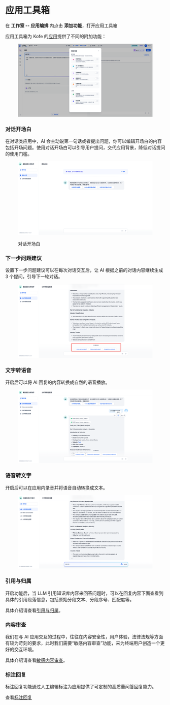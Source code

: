 # 应用工具箱

在 **工作室 -- 应用编排** 内点击 **添加功能**，打开应用工具箱

应用工具箱为 Kofe 的[应用](../#application_type)提供了不同的附加功能：

<figure><img src="../../../.gitbook/assets/image (237).png" alt=""><figcaption></figcaption></figure>

### 对话开场白

在对话类应用中，AI 会主动说第一句话或者提出问题，你可以编辑开场白的内容包括开场问题。使用对话开场白可以引导用户提问，交代应用背景，降低对话提问的使用门槛。

<figure><img src="../../../.gitbook/assets/image (240).png" alt=""><figcaption><p>对话开场白</p></figcaption></figure>

### 下一步问题建议

设置下一步问题建议可以在每次对话交互后，让 AI 根据之前的对话内容继续生成 3 个提问，引导下一轮对话。

<figure><img src="../../../.gitbook/assets/image (241).png" alt=""><figcaption></figcaption></figure>

### 文字转语音

开启后可以将 AI 回复的内容转换成自然的语音播放。

<figure><img src="../../../.gitbook/assets/image (242).png" alt=""><figcaption></figcaption></figure>



### 语音转文字

开启后可以在应用内录音并将语音自动转换成文本。

<figure><img src="../../../.gitbook/assets/image (243).png" alt=""><figcaption></figcaption></figure>



### 引用与归属

开启功能后，当 LLM 引用知识库内容来回答问题时，可以在回复内容下面查看到具体的引用段落信息，包括原始分段文本、分段序号、匹配度等。

具体介绍请查看[引用与归属](../../knowledge-base/retrieval-test-and-citation.md#id-2-yin-yong-yu-gui-shu)。

### 内容审查

我们在与 AI 应用交互的过程中，往往在内容安全性，用户体验，法律法规等方面有较为苛刻的要求，此时我们需要“敏感内容审查”功能，来为终端用户创造一个更好的交互环境。

具体介绍请查看[敏感内容审查](moderation-tool.md)。

### 标注回复

标注回复功能通过人工编辑标注为应用提供了可定制的高质量问答回复能力。

查看[标注回复](../../biao-zhu/annotation-reply.md)

